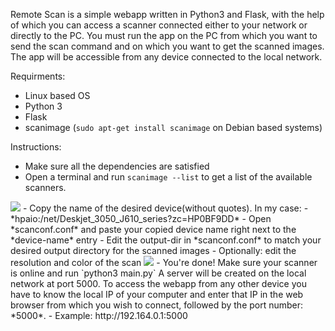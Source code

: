 Remote Scan is a simple webapp written in Python3 and Flask, with the help of
which you can access a scanner connected either to your network or directly to
the PC. You must run the app on the PC from which you want to send the scan
command and on which you want to get the scanned images.
The app will be accessible from any device connected to the local network.

Requirments:
- Linux based OS
- Python 3
- Flask
- scanimage (`sudo apt-get install scanimage` on Debian based systems)

Instructions:
- Make sure all the dependencies are satisfied
- Open a terminal and run `scanimage --list` to get a list of the available
  scanners.
<img src="http://i.imgur.com/VUF9zwa.png">
- Copy the name of the desired device(without quotes). In my case:
  - *hpaio:/net/Deskjet_3050_J610_series?zc=HP0BF9DD*
- Open *scanconf.conf* and paste your copied device name right next to the
  *device-name* entry
- Edit the output-dir in *scanconf.conf* to match your desired output directory
  for the scanned images
- Optionally: edit the resolution and color of the scan
<img src="http://i.imgur.com/rgVP5qV.png">
- You're done! Make sure your scanner is online and run `python3 main.py`
  A server will be created on the local network at port 5000. To access the
  webapp from any other device you have to know the local IP of your computer
  and enter that IP in the web browser from which you wish to connect, followed
  by the port number: *5000*.
  - Example: http://192.164.0.1:5000
